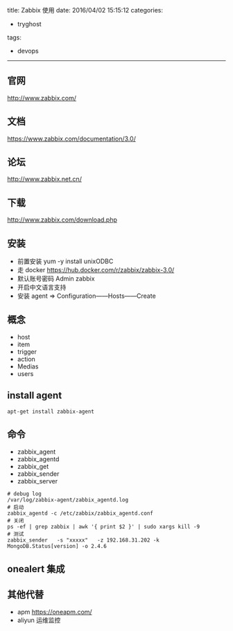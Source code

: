 title: Zabbix 使用
date: 2016/04/02 15:15:12
categories:
 - tryghost

tags:
 - devops 



---

## 官网

http://www.zabbix.com/

## 文档

https://www.zabbix.com/documentation/3.0/

## 论坛

http://www.zabbix.net.cn/

## 下载

http://www.zabbix.com/download.php

## 安装
 * 前置安装 yum -y install unixODBC
 * 走 docker
 https://hub.docker.com/r/zabbix/zabbix-3.0/
 * 默认账号密码  Admin zabbix
 * 开启中文语言支持 
 * 安装 agent => Configuration——Hosts——Create

## 概念
 
 * host
 * item
 * trigger
 * action
 * Medias
 * users

## install agent
```language-bash
apt-get install zabbix-agent
```

## 命令
 * zabbix_agent
 * zabbix_agentd
 * zabbix_get
 * zabbix_sender
 * zabbix_server

```language-bash
# debug log 
/var/log/zabbix-agent/zabbix_agentd.log
# 启动
zabbix_agentd -c /etc/zabbix/zabbix_agentd.conf
# 关闭
ps -ef | grep zabbix | awk '{ print $2 }' | sudo xargs kill -9
# 测试
zabbix_sender   -s "xxxxx"   -z 192.168.31.202 -k MongoDB.Status[version] -o 2.4.6
```

## onealert 集成

## 其他代替
* apm https://oneapm.com/
* aliyun 运维监控



